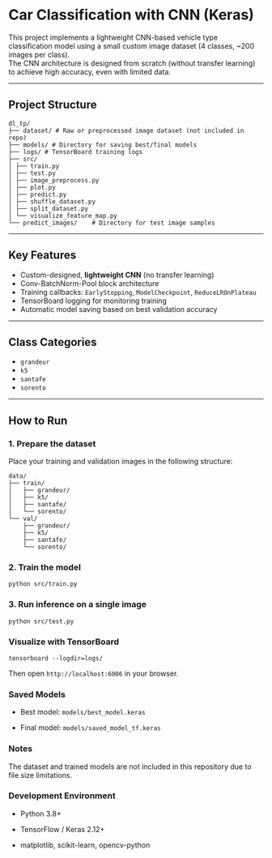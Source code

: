 # Car Classification with CNN (Keras)

This project implements a lightweight CNN-based vehicle type classification model using a small custom image dataset (4 classes, ~200 images per class).  
The CNN architecture is designed from scratch (without transfer learning) to achieve high accuracy, even with limited data.

---

## Project Structure
```
dl_tp/
├── dataset/ # Raw or preprocessed image dataset (not included in repo)
├── models/ # Directory for saving best/final models
├── logs/ # TensorBoard training logs
├── src/
│ ├── train.py
│ ├── test.py
│ ├── image_preprocess.py
│ ├── plot.py
│ ├── predict.py
│ ├── shuffle_dataset.py
│ ├── split_dataset.py
│ └── visualize_feature_map.py
└── predict_images/    # Directory for test image samples
```



---

## Key Features

- Custom-designed, **lightweight CNN** (no transfer learning)
- Conv-BatchNorm-Pool block architecture
- Training callbacks: `EarlyStopping`, `ModelCheckpoint`, `ReduceLROnPlateau`
- TensorBoard logging for monitoring training
- Automatic model saving based on best validation accuracy

---

## Class Categories

- `grandeur`
- `k5`
- `santafe`
- `sorento`

---

## How to Run

### 1. Prepare the dataset
Place your training and validation images in the following structure:

```
data/
├── train/
│   ├── grandeur/
│   ├── k5/
│   ├── santafe/
│   └── sorento/
└── val/
    ├── grandeur/
    ├── k5/
    ├── santafe/
    └── sorento/
```
### 2. Train the model
```
python src/train.py
```
### 3. Run inference on a single image
```
python src/test.py
```

### Visualize with TensorBoard
```
tensorboard --logdir=logs/
```
Then open `http://localhost:6006` in your browser.

### Saved Models
- Best model: `models/best_model.keras`

- Final model: `models/saved_model_tf.keras`

### Notes
The dataset and trained models are not included in this repository due to file size limitations.

### Development Environment
- Python 3.8+

- TensorFlow / Keras 2.12+

- matplotlib, scikit-learn, opencv-python
